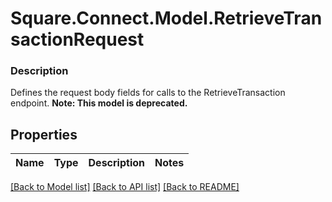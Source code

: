# Square.Connect.Model.RetrieveTransactionRequest

### Description

Defines the request body fields for calls to the RetrieveTransaction endpoint.
**Note: This model is deprecated.**

## Properties

Name | Type | Description | Notes
------------ | ------------- | ------------- | -------------



[[Back to Model list]](../README.md#documentation-for-models) [[Back to API list]](../README.md#documentation-for-api-endpoints) [[Back to README]](../README.md)

